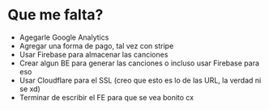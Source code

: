 # Que me falta?
- Agegarle Google Analytics
- Agregar una forma de pago, tal vez con stripe
- Usar Firebase para almacenar las canciones
- Crear algun BE para generar las canciones o incluso usar Firebase para eso
- Usar Cloudflare para el SSL (creo que esto es lo de las URL, la verdad ni se xd)
- Terminar de escribir el FE para que se vea bonito cx